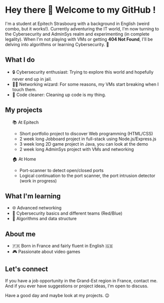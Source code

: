 <h1> Hey there 👋 Welcome to my GitHub ! </h1> 

<p>I'm a student at Epitech Strasbourg with a background in English (weird combo, but it works!). Currently adventuring the IT world, I'm now turning to the Cybersecurity and AdminSys realm and experimenting (in complete legality). When I'm not playing with VMs or getting <strong>404 Not Found</strong>, I'll be delving into algorithms or learning Cybersecurity. 🔐</p>

## What I do ##

<ul>
  <li>🔒 Cybersecurity enthusiast: Trying to explore this world and hopefully never end up in jail.</li>
  <li>🧙‍♂️ Networking wizard: For some reasons, my VMs start breaking when I touch them.</li>
  <li>🧼 Code cleaner: Cleaning up code is my thing.</li>
</ul>


## My projects ##

<ul>
  <p>📚 At Epitech</p>
    <ul>
      <li>Short portfolio project to discover Web programming (HTML/CSS)</li>
      <li>2 week long Jobboard project in full-stack using Node.js/Express.js</li>
      <li>3 week long 2D game project in Java, you can look at the demo</li>
      <li>2 week long AdminSys project with VMs and networking</li>
    </ul>
  <p>🏠 At Home</p>
    <ul>
      <li>Port-scanner to detect open/closed ports </li>
      <li>Logical continuation to the port scanner, the port intrusion detector (work in progress)</li>
    </ul>
</ul>

## What I'm learning ##

<ul>
  <li>🌐 Advanced networking</li>
  <li>🔐 Cybersecurity basics and different teams (Red/Blue)</li>
  <li>🧠 Algorithms and data structure</li>
</ul>

## About me ##

<ul>
  <li>🇫🇷 Born in France and fairly fluent in English 🇬🇧</li>
  <li>🎮 Passionate about video games</li>
</ul>

## Let's connect ##

<p>If you have a job opportunity in the Grand-Est region in France, contact me. And if you ever have suggestions or project ideas, I'm open to discuss.</p>
<p>Have a good day and maybe look at my projects. 😉</p>

<!--
**Alexandre-Hein/Alexandre-Hein** is a ✨ _special_ ✨ repository because its `README.md` (this file) appears on your GitHub profile.

Here are some ideas to get you started:

- 🔭 I’m currently working on ...
- 🌱 I’m currently learning ...
- 👯 I’m looking to collaborate on ...
- 🤔 I’m looking for help with ...
- 💬 Ask me about ...
- 📫 How to reach me: ...
- 😄 Pronouns: ...
- ⚡ Fun fact: ...
-->
